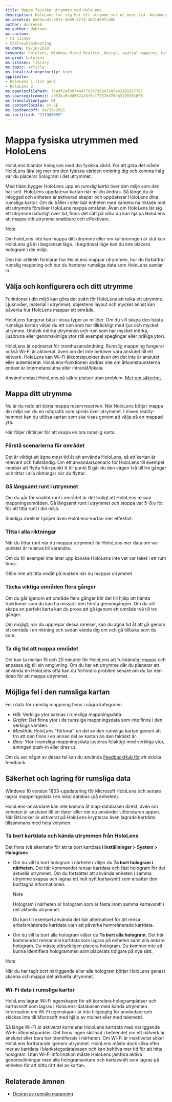 ```yaml
---
title: Mappa fysiska utrymmen med HoloLens
description: HoloLens lär sig hur ett utrymme ser ut över tid. Användare kan underlätta den här processen genom att flytta HoloLens på vissa sätt genom utrymmet.
ms.assetid: bd55ecd1-697a-4b09-8274-48d1499fcb0b
author: dorreneb
ms.author: dobrown
ms.custom:
- CI 111456
- CSSTroubleshooting
ms.date: 09/16/2019
keywords: hololens, Windows Mixed Reality, design, spatial mapping, HoloLens, surface rekonstruktion, mesh, head tracking, mapping
ms.prod: hololens
ms.sitesec: library
ms.topic: article
ms.localizationpriority: high
appliesto:
- HoloLens 1 (1st gen)
- HoloLens 2
ms.openlocfilehash: 7cedf2af90744477c33736087c85a43168167707
ms.sourcegitcommit: ad53ba5edd567a18f0c172578d78db3190701650
ms.translationtype: MT
ms.contentlocale: sv-SE
ms.lasthandoff: 04/19/2021
ms.locfileid: "111380059"
---
```

# <a name="map-physical-spaces-with-hololens"></a>Mappa fysiska utrymmen med HoloLens

HoloLens blandar hologram med din fysiska värld. För att göra det måste HoloLens lära sig mer om den fysiska världen omkring dig och komma ihåg var du placerar hologram i det utrymmet.

Med tiden bygger HoloLens upp en *rumslig karta* över den miljö som den har sett.  HoloLens uppdaterar kartan när miljön ändras. Så länge du är inloggad och enheten är aktiverad skapar och uppdaterar HoloLens dina rumsliga kartor. Om du håller i eller bär enheten med kamerorna riktade mot ett utrymme försöker HoloLens mappa området. Även om HoloLens lär sig ett utrymme naturligt över tid, finns det sätt på vilka du kan hjälpa HoloLens att mappa ditt utrymme snabbare och effektivare.  

> [!NOTE]
> Om holoLens inte kan mappa ditt utrymme eller om kalibreringen är slut kan HoloLens gå in i begränsat läge. I begränsat läge kan du inte placera hologram i din miljö.

Den här artikeln förklarar hur HoloLens mappar utrymmen, hur du förbättrar rumslig mappning och hur du hanterar rumsliga data som HoloLens samlar in.

## <a name="choosing-and-setting-up-and-your-space"></a>Välja och konfigurera och ditt utrymme

Funktioner i din miljö kan göra det svårt för HoloLens att tolka ett utrymme. Ljusnivåer, material i utrymmet, objektens layout och mycket annat kan påverka hur HoloLens mappar ett område.

HoloLens fungerar bäst i vissa typer av miljöer. Om du vill skapa den bästa rumsliga kartan väljer du ett rum som har tillräckligt med ljus och mycket utrymme. Undvik mörka utrymmen och rum som har mycket mörka, ljusbruna eller genomskinliga ytor (till exempel speglingar eller pråliga ytor).

HoloLens är optimerat för inomhusanvändning. Rumslig mappning fungerar också Wi-Fi är aktiverat, även om det inte behöver vara anslutet till ett nätverk. HoloLens kan Wi-Fi åtkomstpunkter även om det inte är anslutet eller autentiserat. HoloLens-funktionen ändras inte om åtkomstpunkterna endast är Internetanslutna eller intranät/lokala.

Använd endast HoloLens på säkra platser utan problem. [Mer om säkerhet](https://support.microsoft.com/help/4023454/safety-information).

## <a name="mapping-your-space"></a>Mappa ditt utrymme

Nu är du redo att börja mappa reservreserven.  När HoloLens börjar mappa din miljö ser du en nätgrafik som sprids över utrymmet.  I mixed reality-hemmet kan du utlösa kartan som ska visas genom att välja på en mappad yta.

Här följer riktlinjer för att skapa en bra rumslig karta.

### <a name="understand-the-scenarios-for-the-area"></a>Förstå scenarierna för området

Det är viktigt att ägna mest tid åt att använda HoloLens, så att kartan är relevant och fullständig. Om ett användarscenario för HoloLens till exempel innebär att flytta från punkt A till punkt B går du den vägen två till tre gånger och tittar i alla riktningar när du flyttar.  

### <a name="walk-slowly-around-the-space"></a>Gå långsamt runt i utrymmet

Om du går för snabbt runt i området är det troligt att HoloLens missar mappningsområden. Gå långsamt runt i utrymmet och stoppa var 5–8:e fot för att titta runt i din miljö.  

Smidiga rörelser hjälper även HoloLens-kartan mer effektivt.

### <a name="look-in-all-directions"></a>Titta i alla riktningar

När du tittar runt när du mappar utrymmet får HoloLens mer data om var punkter är relativa till varandra.  

Om du till exempel inte letar upp kanske HoloLens inte vet var taket i ett rum finns.  

Glöm inte att titta nedåt på marken när du mappar utrymmet.

### <a name="cover-key-areas-multiple-times"></a>Täcka viktiga områden flera gånger

Om du går igenom ett område flera gånger blir det till hjälp att hämta funktioner som du kan ha missat i den första genomgången. Om du vill skapa en perfekt karta kan du prova att gå igenom ett område två till tre gånger.

Om möjligt, när du upprepar dessa rörelser, kan du ägna tid åt att gå genom ett område i en riktning och sedan vända dig om och gå tillbaka som du kom.

### <a name="take-your-time-mapping-the-area"></a>Ta dig tid att mappa området

Det kan ta mellan 15 och 20 minuter för HoloLens att fullständigt mappa och anpassa sig till sin omgivning. Om du har ett utrymme där du planerar att använda en HoloLens ofta kan du förhindra problem senare om du tar den tiden för att mappa utrymmet.  

## <a name="possible-errors-in-the-spatial-map"></a>Möjliga fel i den rumsliga kartan

Fel i data för rumslig mappning finns i några kategorier:

- *Hål:* Verkliga ytor saknas i rumsliga mappningsdata.
- *Grafer:* Det finns ytor i de rumsliga mappningsdata som inte finns i den verkliga världen.
- *Maskhål:* HoloLens "förlorar" en del av den rumsliga kartan genom att tro att den finns i en annan del av kartan än den faktiskt är.
- *Bias:* Ytor i rumsliga mappningsdata justeras felaktigt med verkliga ytor, antingen push-in eller dras ut.

Om du ser något av dessa fel kan du använda [FeedbackHub för](hololens-feedback.md) att skicka feedback.

## <a name="security-and-storage-for-spatial-data"></a>Säkerhet och lagring för rumsliga data

Windows 10 version 1803-uppdatering för Microsoft HoloLens och senare lagrar mappningsdata i en lokal databas (på enheten).

HoloLens-användare kan inte komma åt map-databasen direkt, även om enheten är ansluten till en dator eller när du använder Utforskaren appen. När BitLocker är aktiverat på HoloLens krypteras även lagrade kartdata tillsammans med hela volymen.

### <a name="remove-map-data-and-known-spaces-from-hololens"></a>Ta bort kartdata och kända utrymmen från HoloLens

Det finns två alternativ för att ta bort kartdata **i Inställningar > System > Hologram:**

- Om du vill ta bort hologram i närheten väljer du **Ta bort hologram i närheten.** Det här kommandot rensar kartdata och fäst hologram för det aktuella utrymmet. Om du fortsätter att använda enheten i samma utrymme skapas och lagras ett helt nytt kartavsnitt som ersätter den borttagna informationen.

   > [!NOTE]
   > Hologram i närheten är hologram som är fästa inom samma kartavsnitt i det aktuella utrymmet.

   Du kan till exempel använda det här alternativet för att rensa arbetsrelaterade kartdata utan att påverka hemrelaterade kartdata.

- Om du vill ta bort alla hologram väljer du **Ta bort alla hologram.** Det här kommandot rensar alla kartdata som lagras på enheten samt alla ankare hologram. Du måste uttryckligen placera hologram. Du kommer inte att kunna identifiera hologrammen som placerats tidigare på nya sätt.

> [!NOTE]
> När du har tagit bort närliggande eller alla hologram börjar HoloLens genast skanna och mappa det aktuella utrymmet.

### <a name="wi-fi-data-in-spatial-maps"></a>Wi-Fi data i rumsliga kartor

HoloLens lagrar Wi-Fi egenskaper för att korrelera hologramplatser och kartavsnitt som lagras i HoloLens-databasen med kända utrymmen. Information om Wi-Fi egenskaper är inte tillgänglig för användare och skickas inte till Microsoft med hjälp av molnet eller med telemetri.

Så länge Wi-Fi är aktiverat korrelerar HoloLens kartdata med närliggande Wi-Fi åtkomstpunkter. Det finns ingen skillnad i beteendet om ett nätverk är anslutet eller bara har identifierats i närheten. Om Wi-Fi är inaktiverat söker HoloLens fortfarande igenom utrymmet. HoloLens måste dock söka efter mer av kartdata i blankstegsdatabasen och kan behöva mer tid för att hitta hologram. Utan Wi-Fi information måste HoloLens jämföra aktiva genomsökningar med alla hologramankare och kartavsnitt som lagras på enheten för att hitta rätt del av kartan.

## <a name="related-topics"></a>Relaterade ämnen

- [Design av rumslig mappning](https://docs.microsoft.com/windows/mixed-reality/spatial-mapping)
